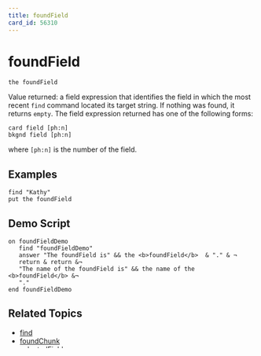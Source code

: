 ```yaml
---
title: foundField
card_id: 56310
---
```


# foundField

```
the foundField
```

Value returned: a field expression that identifies the field in which the most recent `find` command located its target string. If nothing was found, it returns `empty`. The field expression returned has one of the following forms:

```
card field [ph:n]
bkgnd field [ph:n]
```

where `[ph:n]` is the number of the field.


## Examples

```
find "Kathy"
put the foundField
```

## Demo Script

```
on foundFieldDemo
   find "foundFieldDemo"
   answer "The foundField is" && the <b>foundField</b>  & "." & ¬
   return & return &¬
   "The name of the foundField is" && the name of the <b>foundField</b> &¬
   "."
end foundFieldDemo
```

## Related Topics

* [find](/HyperTalkReference/commands/find)
* [foundChunk](/HyperTalkReference/functions/foundChunk)
* [selectedField](/HyperTalkReference/functions/selectedField)

